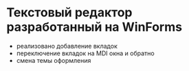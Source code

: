 # Текстовый редактор разработанный на WinForms
- реализовано добавление вкладок
- переключение вкладок на MDI окна и обратно
- смена темы оформления
